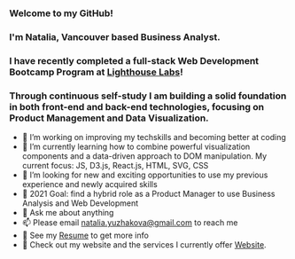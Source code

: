

### Welcome to my GitHub!
### I'm Natalia, Vancouver based Business Analyst.
### I have recently completed a full-stack Web Development Bootcamp Program at [Lighthouse Labs](https://www.lighthouselabs.ca/en/web-development-bootcamp)!
### Through continuous self-study I am building a solid foundation in both front-end and back-end technologies, focusing on Product Management and Data Visualization.

- 🔭 I’m working on improving my techskills and becoming better at coding
- 🌱 I’m currently learning how to combine powerful visualization components and a data-driven approach to DOM manipulation. My current focus: JS, D3.js, React.js, HTML, SVG, CSS
- 👯 I’m looking for new and exciting opportunities to use my previous experience and newly acquired skills
- 🥅 2021 Goal: find a hybrid role as a Product Manager to use Business Analysis and Web Development
- 💬 Ask me about anything
- 📫 Please email natalia.yuzhakova@gmail.com to reach me
- 📝 See my [Resume](https://www.canva.com/design/DAEEPCm14hg/Jwu-q2cwH2dIHGqahKgl7g/view?utm_content=DAEEPCm14hg&utm_campaign=designshare&utm_medium=link&utm_source=sharebutton) to get more info
- 📝 Check out my website and the services I currently offer [Website](https://nyconsulting.ca/).



<!--
**yuzhakova/yuzhakova** is a ✨ _special_ ✨ repository be§cause its `README.md` (this file) appears on your GitHub profile.

Here are some ideas to get you started:

- 🔭 I’m currently working on ...
- 🌱 I’m currently learning ...
- 👯 I’m looking to collaborate on ...
- 🤔 I’m looking for help with ...
- 💬 Ask me about ...
- 📫 How to reach me: ...
- 😄 Pronouns: ...
- ⚡ Fun fact: ...
-->
